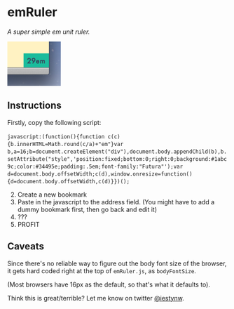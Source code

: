 # emRuler
*A super simple em unit ruler.*

![Screenshot](screenshot.png)

## Instructions

Firstly, copy the following script:

`javascript:(function(){function c(c){b.innerHTML=Math.round(c/a)+"em"}var b,a=16;b=document.createElement("div"),document.body.appendChild(b),b.setAttribute("style",'position:fixed;bottom:0;right:0;background:#1abc9c;color:#34495e;padding:.5em;font-family:"Futura"');var d=document.body.offsetWidth;c(d),window.onresize=function(){d=document.body.offsetWidth,c(d)}})();`

2. Create a new bookmark
3. Paste in the javascript to the address field. (You might have to add a dummy bookmark first, then go back and edit it)
4. ???
5. PROFIT


## Caveats
Since there's no reliable way to figure out the body font size of the browser, it gets hard coded right at the top of `emRuler.js`, as `bodyFontSize`.

(Most browsers have 16px as the default, so that's what it defaults to).


Think this is great/terrible? Let me know on twitter [@iestynw](http://twitter.com/iestynw).

